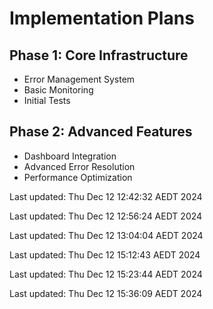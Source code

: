 # Implementation Plans

## Phase 1: Core Infrastructure
- Error Management System
- Basic Monitoring
- Initial Tests

## Phase 2: Advanced Features
- Dashboard Integration
- Advanced Error Resolution
- Performance Optimization


Last updated: Thu Dec 12 12:42:32 AEDT 2024


Last updated: Thu Dec 12 12:56:24 AEDT 2024


Last updated: Thu Dec 12 13:04:04 AEDT 2024


Last updated: Thu Dec 12 15:12:43 AEDT 2024


Last updated: Thu Dec 12 15:23:44 AEDT 2024


Last updated: Thu Dec 12 15:36:09 AEDT 2024
